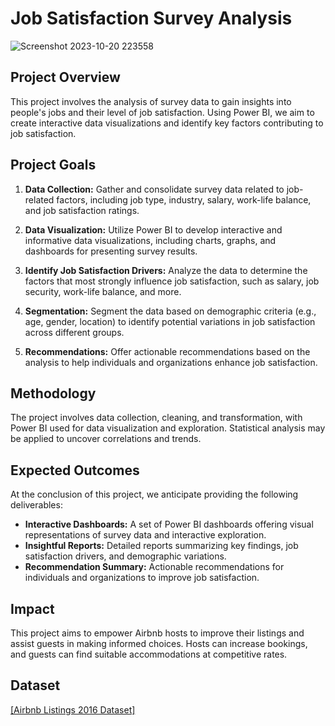 # Job Satisfaction Survey Analysis

![Screenshot 2023-10-20 223558](https://github.com/IzzatHaqeemi/PowerBi-Tutorials-And-Mini-Projects/assets/142320760/4ba97fb3-af35-48fc-a31a-eafd5a4c0102)

## Project Overview
This project involves the analysis of survey data to gain insights into people's jobs and their level of job satisfaction. Using Power BI, we aim to create interactive data visualizations and identify key factors contributing to job satisfaction.

## Project Goals
1. **Data Collection:** Gather and consolidate survey data related to job-related factors, including job type, industry, salary, work-life balance, and job satisfaction ratings.

2. **Data Visualization:** Utilize Power BI to develop interactive and informative data visualizations, including charts, graphs, and dashboards for presenting survey results.

3. **Identify Job Satisfaction Drivers:** Analyze the data to determine the factors that most strongly influence job satisfaction, such as salary, job security, work-life balance, and more.

4. **Segmentation:** Segment the data based on demographic criteria (e.g., age, gender, location) to identify potential variations in job satisfaction across different groups.

5. **Recommendations:** Offer actionable recommendations based on the analysis to help individuals and organizations enhance job satisfaction.

## Methodology
The project involves data collection, cleaning, and transformation, with Power BI used for data visualization and exploration. Statistical analysis may be applied to uncover correlations and trends.

## Expected Outcomes
At the conclusion of this project, we anticipate providing the following deliverables:
- **Interactive Dashboards:** A set of Power BI dashboards offering visual representations of survey data and interactive exploration.
- **Insightful Reports:** Detailed reports summarizing key findings, job satisfaction drivers, and demographic variations.
- **Recommendation Summary:** Actionable recommendations for individuals and organizations to improve job satisfaction.

## Impact
This project aims to empower Airbnb hosts to improve their listings and assist guests in making informed choices. Hosts can increase bookings, and guests can find suitable accommodations at competitive rates.

## Dataset 
<a href='https://www.kaggle.com/datasets/alexanderfreberg/airbnb-listings-2016-dataset/' styles="color:white;">[Airbnb Listings 2016 Dataset]</a><br>

